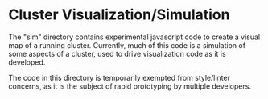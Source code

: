 # Cluster Visualization/Simulation

The "sim" directory contains experimental javascript code to create a visual map
of a running cluster. Currently, much of this code is a simulation of some
aspects of a cluster, used to drive visualization code as it is developed.

The code in this directory is temporarily exempted from style/linter concerns,
as it is the subject of rapid prototyping by multiple developers.
